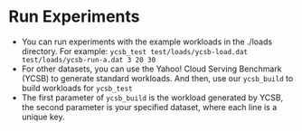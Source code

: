 # Run Experiments
* You can run experiments with the example workloads in the ./loads directory. 
  For example: `ycsb_test test/loads/ycsb-load.dat test/loads/ycsb-run-a.dat 3 20 30`
* For other datasets, you can use the Yahoo! Cloud Serving Benchmark (YCSB) to generate 
  standard workloads. And then, use our `ycsb_build` to build workloads for `ycsb_test`
* The first parameter of `ycsb_build` is the workload generated by YCSB, the second parameter
  is your specified dataset, where each line is a unique key.